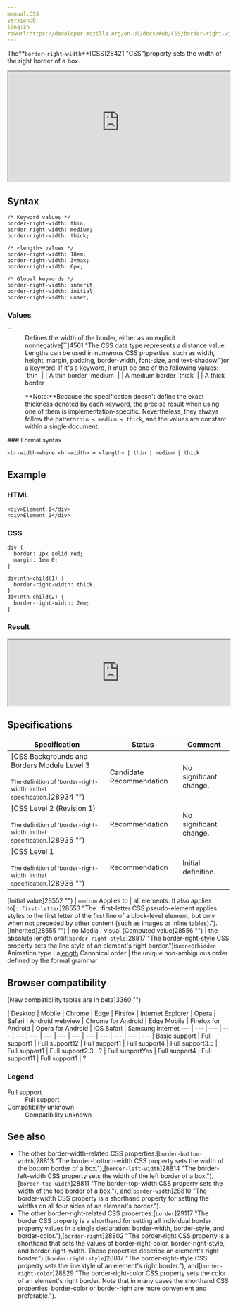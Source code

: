 ```yaml
---
manual:CSS
version:0
lang:zh
rawUrl:https://developer.mozilla.org/en-US/docs/Web/CSS/border-right-width
---
```






The**`border-right-width`**[CSS]28421 "CSS")property sets the width of the right border of a box.

<iframe src='https://interactive-examples.mdn.mozilla.net/pages/css/border-right-width.html' width='100%' height='250'></iframe>

## Syntax<a name="Syntax"></a>

```
/* Keyword values */
border-right-width: thin;
border-right-width: medium;
border-right-width: thick;

/* <length> values */
border-right-width: 10em;
border-right-width: 3vmax;
border-right-width: 6px;

/* Global keywords */
border-right-width: inherit;
border-right-width: initial;
border-right-width: unset;
```

### Values<a name="Values"></a>
<dl><dt id=''>`<br-width>`</dt><dd>Defines the width of the border, either as an explicit nonnegative[`<length>`]4561 "The <length> CSS data type represents a distance value. Lengths can be used in numerous CSS properties, such as width, height, margin, padding, border-width, font-size, and text-shadow.")or a keyword. If it&#39;s a keyword, it must be one of the following values:
`thin` |  | A thin border 
`medium` |  | A medium border 
`thick` |  | A thick border 



**Note:**Because the specification doesn&#39;t define the exact thickness denoted by each keyword, the precise result when using one of them is implementation-specific. Nevertheless, they always follow the pattern`thin ≤ medium ≤ thick`, and the values are constant within a single document.


</dd></dl>
### Formal syntax<a name="Formal_syntax"></a>

```
<br-width>where <br-width> = <length> | thin | medium | thick
```

## Example<a name="Example"></a>

### HTML<a name="HTML"></a>

```
<div>Element 1</div>
<div>Element 2</div>
```

### CSS<a name="CSS"></a>

```
div { 
  border: 1px solid red;
  margin: 1em 0;
}

div:nth-child(1) {
  border-right-width: thick;
}
div:nth-child(2) {
  border-right-width: 2em;
}
```

### Result<a name="Result"></a>


<iframe src='https://mdn.mozillademos.org/en-US/docs/Web/CSS/border-right-width$samples/Example?revision=1352088' width='100%' height='null'></iframe>



## Specifications<a name="Specifications"></a>

Specification | Status | Comment 
 ---  |  ---  |  ---  | 
[CSS Backgrounds and Borders Module Level 3<br></br><small>The definition of &#39;border-right-width&#39; in that specification.</small>]28934 "") | Candidate Recommendation | No significant change. 
[CSS Level 2 (Revision 1)<br></br><small>The definition of &#39;border-right-width&#39; in that specification.</small>]28935 "") | Recommendation | No significant change. 
[CSS Level 1<br></br><small>The definition of &#39;border-right-width&#39; in that specification.</small>]28936 "") | Recommendation | Initial definition. 


[Initial value]28552 "") | `medium` 
Applies to | all elements. It also applies to[`::first-letter`]28553 "The ::first-letter CSS pseudo-element applies styles to the first letter of the first line of a block-level element, but only when not preceded by other content (such as images or inline tables)."). 
[Inherited]28555 "") | no 
Media | visual 
[Computed value]28556 "") | the absolute length or`0`if[`border-right-style`]28817 "The border-right-style CSS property sets the line style of an element's right border.")is`none`or`hidden` 
Animation type | a[length](%4561#Interpolation "Values of the <length> CSS data type are interpolated as real, floating-point numbers.") 
Canonical order | the unique non-ambiguous order defined by the formal grammar 


## Browser compatibility<a name="Browser_compatibility"></a>
[New compatibility tables are in beta<i></i>]3360 "")

 | <abbr>Desktop<i></i></abbr> | <abbr>Mobile<i></i></abbr> 
 | <abbr>Chrome<i></i></abbr> | <abbr>Edge<i></i></abbr> | <abbr>Firefox<i></i></abbr> | <abbr>Internet Explorer<i></i></abbr> | <abbr>Opera<i></i></abbr> | <abbr>Safari<i></i></abbr> | <abbr>Android webview<i></i></abbr> | <abbr>Chrome for Android<i></i></abbr> | <abbr>Edge Mobile<i></i></abbr> | <abbr>Firefox for Android<i></i></abbr> | <abbr>Opera for Android<i></i></abbr> | <abbr>iOS Safari<i></i></abbr> | <abbr>Samsung Internet<i></i></abbr> 
 ---  |  ---  |  ---  |  ---  |  ---  |  ---  |  ---  |  ---  |  ---  |  ---  |  ---  |  ---  |  ---  |  ---  | 
Basic support | <abbr>Full support</abbr>1 | <abbr>Full support</abbr>12 | <abbr>Full support</abbr>1 | <abbr>Full support</abbr>4 | <abbr>Full support</abbr>3.5 | <abbr>Full support</abbr>1 | <abbr>Full support</abbr>2.3 | <abbr>?</abbr> | <abbr>Full support</abbr>Yes | <abbr>Full support</abbr>4 | <abbr>Full support</abbr>11 | <abbr>Full support</abbr>1 | <abbr>?</abbr> 


### Legend<a name="Legend"></a>
<dl><dt id=''><abbr>Full support</abbr></dt><dd>Full support</dd><dt id=''><abbr>Compatibility unknown</abbr></dt><dd>Compatibility unknown</dd></dl>

## See also<a name="See_also"></a>

* The other border-width-related CSS properties:[`border-bottom-width`]28813 "The border-bottom-width CSS property sets the width of the bottom border of a box."),[`border-left-width`]28814 "The border-left-width CSS property sets the width of the left border of a box."),[`border-top-width`]28811 "The border-top-width CSS property sets the width of the top border of a box."), and[`border-width`]28810 "The border-width CSS property is a shorthand property for setting the widths on all four sides of an element's border.").
* The other border-right-related CSS properties:[`border`]29117 "The border CSS property is a shorthand for setting all individual border property values in a single declaration: border-width, border-style, and border-color."),[`border-right`]28802 "The border-right CSS property is a shorthand that sets the values of border-right-color, border-right-style, and border-right-width. These properties describe an element's right border."),[`border-right-style`]28817 "The border-right-style CSS property sets the line style of an element's right border."), and[`border-right-color`]28829 "The border-right-color CSS property sets the color of an element's right border. Note that in many cases the shorthand CSS properties  border-color or border-right are more convenient and preferable.").



